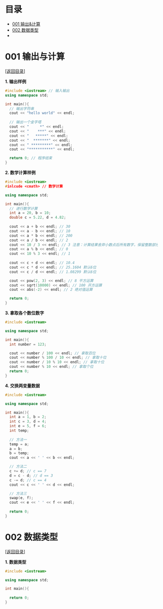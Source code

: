 # 目录
  - [001 输出&计算](https://github.com/SacredDreams/C-Notes/blob/main/README.md#001-输出与计算)
  - [002 数据类型](https://github.com/SacredDreams/C-Notes/blob/main/README.md#002-数据类型)
  - 


# 001 输出与计算
 [[返回目录]](https://github.com/SacredDreams/C-Notes/blob/main/README.md#目录)  

**1. 输出样例**
```C++
#include <iostream> // 输入输出
using namespace std;

int main(){
  // 输出字符串
  cout << "hello world" << endl;
  
  // 输出一个金字塔
  cout << "     *" << endl;
  cout << "    ***" << endl;
  cout << "   *****" << endl;
  cout << "  *******" << endl;
  cout << " *********" << endl;
  cout << "***********" << endl;

  return 0; // 程序结束
}
```

**2. 数学计算样例**
```c++
#include <iostream>
#inlcude <cmath> // 数学计算

using namespace std;

int main(){
  // 进行数学计算
  int a = 20, b = 10;
  double c = 5.22, d = 4.82;
  
  cout << a + b << endl; // 30
  cout << a - b << endl; // 10
  cout << a * b << endl; // 200
  cout << a / b << endl; // 2
  cout << 10 / 3 << endl; // 3 注意：计算结果舍弃小数点后所有数字，保留整数部分
  cout << a % b << endl; // 0
  cout << 10 % 3 << endl; // 1
  
  cout << c + d << endl; // 10.4
  cout << c * d << endl; // 25.1604 默认6位
  cout << c / d << endl; // 1.08299 默认6位

  cout << pow(2, 3) << endl; // 8 平方运算
  cout << sqrt(10000) << endl; // 100 开方运算
  cout << abs(-2) << endl; // 2 绝对值运算

  return 0;
}
```

**3. 拿取各个数位数字**
```c++
#include <iostream>

using namespace std;

int main(){
  int number = 123;

  cout << number / 100 << endl; // 拿取百位
  cout << number % 100 / 10 << endl; // 拿取十位
  cout << number / 10 % 10 << endl; // 拿取十位
  cout << number % 10 << endl; // 拿取个位
  return 0;
}
```

**4. 交换两变量数据**
```c++
#include <iostream>

using namespace std;

int main(){
  int a = 1, b = 2;
  int c = 3, d = 4;
  int e = 5, f = 6;
  int temp;
  
  // 方法一
  temp = a;
  a = b;
  b = temp;
  cout << a << ' ' << b << endl;

  // 方法二
  c += d; // c == 7
  d = c - d; // d == 3
  c -= d; // c == 4
  cout << c << ' ' << d << endl;

  // 方法三
  swap(e, f);
  cout << e << ' ' << f << endl;
  
  return 0;
}
```
# 002 数据类型
 [[返回目录]](https://github.com/SacredDreams/C-Notes/blob/main/README.md#目录)  

**1. 数据类型**
```c++
#include <iostream>

using namespace std;

int main(){
  
  return 0;
}
```
